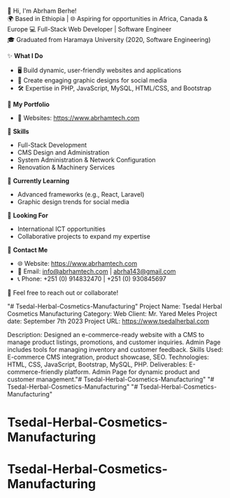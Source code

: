 👋 Hi, I'm Abrham Berhe!  
🌍 Based in Ethiopia | 🌐 Aspiring for opportunities in Africa, Canada & Europe 
💻 Full-Stack Web Developer | Software Engineer  
🎓 Graduated from Haramaya University (2020, Software Engineering)  

✨ **What I Do**  
- 🖥️ Build dynamic, user-friendly websites and applications  
- 🎨 Create engaging graphic designs for social media  
- 🛠️ Expertise in PHP, JavaScript, MySQL, HTML/CSS, and Bootstrap  

📂 **My Portfolio**  
- 🌟 Websites: https://www.abrhamtech.com 

📌 **Skills**  
- Full-Stack Development  
- CMS Design and Administration  
- System Administration & Network Configuration  
- Renovation & Machinery Services  

🌱 **Currently Learning**  
- Advanced frameworks (e.g., React, Laravel)  
- Graphic design trends for social media  

🚀 **Looking For**  
- International ICT opportunities  
- Collaborative projects to expand my expertise  

📧 **Contact Me**  
- 🌐 Website: https://www.abrhamtech.com
- 📩 Email: info@abrhamtech.com | abrha143@gmail.com  
- 📞 Phone: +251 (0) 914832470 | +251 (0) 930845697

💬 Feel free to reach out or collaborate!  


"# Tsedal-Herbal-Cosmetics-Manufacturing" 
Project Name: Tsedal Herbal Cosmetics Manufacturing
Category: Web
Client: Mr. Yared Meles
Project date: September 7th 2023
Project URL: https://www.tsedalherbal.com

Description: Designed an e-commerce-ready website with a CMS to manage product listings, promotions, and customer inquiries. Admin Page includes tools for managing inventory and customer feedback.
Skills Used: E-commerce CMS integration, product showcase, SEO.
Technologies: HTML, CSS, JavaScript, Bootstrap, MySQL, PHP.
Deliverables:
E-commerce-friendly platform.
Admin Page for dynamic product and customer management."# Tsedal-Herbal-Cosmetics-Manufacturing" 
"# Tsedal-Herbal-Cosmetics-Manufacturing" 
"# Tsedal-Herbal-Cosmetics-Manufacturing" 
# Tsedal-Herbal-Cosmetics-Manufacturing
# Tsedal-Herbal-Cosmetics-Manufacturing
